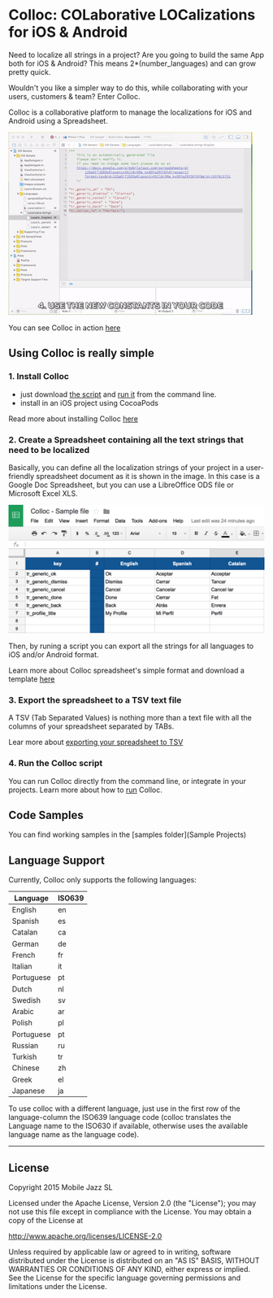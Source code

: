 # Colloc: COLaborative LOCalizations for iOS & Android

Need to localize all strings in a project? Are you going to build the same App both for iOS & Android? This means 2*(number_languages) and can grow pretty quick.

Wouldn't you like a simpler way to do this, while collaborating with your users, customers & team? Enter Colloc.

Colloc is a collaborative platform to manage the localizations for iOS and Android using a Spreadsheet.

![](doc/img/4.code.gif)

You can see Colloc in action [here](doc/inaction.md)

## Using Colloc is really simple

### 1. Install Colloc

- just download [the script]((https://github.com/mobilejazz/Colloc/blob/master/colloc.php)) and [run it](doc/run.md) from the command line.
- install in an iOS project using CocoaPods

Read more about installing Colloc [here](doc/install.md)

### 2. Create a Spreadsheet containing all the text strings that need to be localized

Basically, you can define all the localization strings of your project in a user-friendly spreadsheet document as it is shown in the image. In this case is a Google Doc Spreadsheet, but you can use a LibreOffice ODS file or Microsoft Excel XLS.

![](doc/img/sample_gspreadsheet.png)

Then, by runing a script you can export all the strings for all languages to iOS and/or Android format.

Learn more about Colloc spreadsheet's simple format and download a template [here](doc/spreadsheet.md)


### 3. Export the spreadsheet to a TSV text file

A TSV (Tab Separated Values) is nothing more than a text file with all the columns of your spreadsheet separated by TABs.

Lear more about [exporting your spreadsheet to TSV](doc/tsv.md)

### 4. Run the Colloc script

You can run Colloc directly from the command line, or integrate in your projects. Learn more about how to [run](doc/run.md) Colloc.


## Code Samples

You can find working samples in the [samples folder](Sample Projects)

## Language Support

Currently, Colloc only supports the following languages:

| Language   | ISO639 |
|------------|--------|
| English    | en     |
| Spanish    | es     |
| Catalan    | ca     |
| German     | de     |
| French     | fr     |
| Italian    | it     |
| Portuguese | pt     |
| Dutch      | nl     |
| Swedish    | sv     |
| Arabic     | ar     |
| Polish     | pl     |
| Portuguese | pt     |
| Russian    | ru     |
| Turkish    | tr     |
| Chinese    | zh     |
| Greek      | el     |
| Japanese   | ja     |

To use colloc with a different language, just use in the first row of the language-column the ISO639 language code (colloc translates the Language name to the ISO630 if available, otherwise uses the available language name as the language code).

---
## License

Copyright 2015 Mobile Jazz SL

Licensed under the Apache License, Version 2.0 (the "License");
you may not use this file except in compliance with the License.
You may obtain a copy of the License at

http://www.apache.org/licenses/LICENSE-2.0

Unless required by applicable law or agreed to in writing, software
distributed under the License is distributed on an "AS IS" BASIS,
WITHOUT WARRANTIES OR CONDITIONS OF ANY KIND, either express or implied.
See the License for the specific language governing permissions and
limitations under the License.
